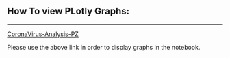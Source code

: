 ## How To view PLotly Graphs:
***
<a href="https://pzalejski.github.io/corona-virus-analysis-pz/">CoronaVirus-Analysis-PZ</a>

Please use the above link in order to display graphs in the notebook.
